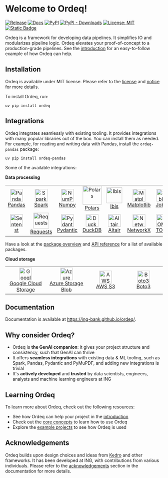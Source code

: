 # Welcome to Ordeq!

[![Release](https://github.com/ing-bank/ordeq/actions/workflows/release.yml/badge.svg?event=push)](https://github.com/ing-bank/ordeq/actions/workflows/release.yml)
[![Docs](https://github.com/ing-bank/ordeq/actions/workflows/docs.yml/badge.svg)](https://github.com/ing-bank/ordeq/actions/workflows/docs.yml)
[![PyPI](https://img.shields.io/pypi/v/ordeq?label=ordeq)](https://pypi.org/project/ordeq/)
[![PyPI - Downloads](https://img.shields.io/pypi/dm/ordeq?label=downloads)](https://pypistats.org/packages/ordeq)
[![License: MIT](https://img.shields.io/badge/License-MIT-yellow.svg)](https://opensource.org/licenses/MIT)
[![Static Badge](https://img.shields.io/badge/powered_by-Ordeq-darkgreen?style=flat&link=https%3A%2F%2Fing-bank.github.io%2Fordeq%2F)](https://github.com/ing-bank/ordeq)

Ordeq is a framework for developing data pipelines.
It simplifies IO and modularizes pipeline logic.
Ordeq elevates your proof-of-concept to a production-grade pipelines.
See the [introduction][intro] for an easy-to-follow example of how Ordeq can help.

## Installation

Ordeq is available under MIT license.
Please refer to the [license] and [notice] for more details.

To install Ordeq, run:

```shell
uv pip install ordeq
```

## Integrations

Ordeq integrates seamlessly with existing tooling.
It provides integrations with many popular libraries out of the box.
You can install them as needed.
For example, for reading and writing data with Pandas, install the `ordeq-pandas` package:

```shell
uv pip install ordeq-pandas
```

Some of the available integrations:

**Data processing**

<table>
    <tr>
        <td width="90" height="60" align="center">
            <a href="https://ing-bank.github.io/ordeq/api/ordeq_pandas/"><img src="https://raw.githubusercontent.com/pandas-dev/pandas/main/web/pandas/static/img/pandas_mark.svg" alt="Pandas" height="40"/><br />Pandas</a>
        </td>
        <td width="90" height="60" align="center">
            <a href="https://ing-bank.github.io/ordeq/api/ordeq_spark/"><img src="https://icon.icepanel.io/Technology/svg/Apache-Spark.svg" alt="Spark" height="40"/><br />Spark</a>
        </td>
        <td width="90" height="60" align="center">
            <a href="https://ing-bank.github.io/ordeq/api/ordeq_numpy/"><img src="https://numpy.org/images/logo.svg" alt="NumPy" height="40"/><br />Numpy</a>
        </td>
        <td width="90" height="60" align="center">
            <a href="https://ing-bank.github.io/ordeq/api/ordeq_polars/"><img src="https://avatars.githubusercontent.com/u/83768144?s=200&v=4" alt="Polars" height="60"/><br />Polars</a>
        </td>
        <td width="90" height="60" align="center">
            <a href="https://ing-bank.github.io/ordeq/api/ordeq_ibis/"><img src="https://ibis-project.org/logo.svg" alt="Ibis" height="50"/><br />Ibis</a>
        </td>
        <td width="90" height="60" align="center">
            <a href="https://ing-bank.github.io/ordeq/api/ordeq_matplotlib/"><img src="https://upload.wikimedia.org/wikipedia/commons/thumb/0/01/Created_with_Matplotlib-logo.svg/2048px-Created_with_Matplotlib-logo.svg.png" alt="Matplotlib" height="40"/><br />Matplotlib</a>
        </td>
        <td width="90" height="60" align="center">
            <a href="https://ing-bank.github.io/ordeq/api/ordeq_joblib/"><img src="https://joblib.readthedocs.io/en/stable/_static/joblib_logo.svg" alt="Joblib" height="40"/><br />Joblib</a>
        </td>
        <td width="90" height="60" align="center">
            <a href="https://ing-bank.github.io/ordeq/api/ordeq_huggingface/"><img src="https://huggingface.co/front/assets/huggingface_logo.svg" alt="HuggingFace" height="40"/><br />HuggingFace</a>
        </td>
    </tr>
    <tr>
        <td width="90" height="60" align="center">
            <a href="https://ing-bank.github.io/ordeq/api/ordeq_sentence_transformers/"><img src="https://www.sbert.net/_static/logo.png" alt="SentenceTransformers" height="40"/><br />st</a>
        </td>
        <td width="90" height="60" align="center">
            <a href="https://ing-bank.github.io/ordeq/api/ordeq_requests/"><img src="https://upload.wikimedia.org/wikipedia/commons/a/aa/Requests_Python_Logo.png" alt="Requests" height="50"/><br />Requests</a>
        </td>
        <td width="90" height="60" align="center">
            <a href="https://ing-bank.github.io/ordeq/api/ordeq_pydantic/"><img src="https://avatars.githubusercontent.com/u/110818415?v=4" alt="Pydantic" height="40"/><br />Pydantic</a>
        </td>
        <td width="90" height="60" align="center">
            <a href="https://ing-bank.github.io/ordeq/api/ordeq_duckdb/"><img src="https://assets.streamlinehq.com/image/private/w_300,h_300,ar_1/f_auto/v1/icons/logos/duckdb-umoj5fxu8w5pzg7d0js9.png/duckdb-kz05ottxukbgvmp8c3bpi.png?_a=DATAg1AAZAA0" alt="DuckDB" height="40"/><br/>DuckDB</a>
        </td>
        <td width="90" height="60" align="center">
            <a href="https://ing-bank.github.io/ordeq/api/ordeq_altair/"><img src="https://avatars.githubusercontent.com/u/22396732?s=200&v=4" alt="Altair" height="40"/><br/>Altair</a>
        </td>
        <td width="90" height="60" align="center">
            <a href="https://ing-bank.github.io/ordeq/api/ordeq_networkx/"><img src="https://avatars.githubusercontent.com/u/388785?s=200&v=4" alt="Networkx" height="40"/><br/>NetworkX</a>
        </td>
        <td width="90" height="60" align="center">
            <a href="https://ing-bank.github.io/ordeq/api/ordeq_toml/"><img src="https://upload.wikimedia.org/wikipedia/commons/c/c1/TOML_Logo.svg" alt="TOML" height="40"/><br/>TOML</a>
        </td>
        <td width="90" height="60" align="center">
            <a href="https://ing-bank.github.io/ordeq/api/ordeq_pymupdf/"><img src="https://pymupdf.readthedocs.io/en/latest/_static/sidebar-logo-light.svg" alt="PyMuPDF" height="40"/><br />PyMuPDF</a>
        </td>
    </tr>
</table>

Have a look at the [package overview][packages] and [API reference][api-ref] for a list of available packages.

**Cloud storage**

<table>
  <tr>
    <td width="180" height="60" align="center">
      <a href="https://ing-bank.github.io/ordeq/guides/cloud_storage/"><img src="https://1.bp.blogspot.com/-ldXyw__3o8k/XkTq7ynek6I/AAAAAAAATvQ/BMLEAwGefP8tA9YkpVRlfhj8q01qcDWsQCLcBGAsYHQ/s1600/gcp-bucket.png" alt="Google Cloud Storage" height="40"/><br />Google Cloud Storage</a>
    </td>
    <td width="180" height="60" align="center">
      <a href="https://ing-bank.github.io/ordeq/guides/cloud_storage/"><img src="https://logos-world.net/wp-content/uploads/2021/02/Microsoft-Azure-Emblem.png" alt="Azure" height="40"/><br />Azure Storage Blob</a>
    </td>
    <td width="180" height="60" align="center">
      <a href="https://ing-bank.github.io/ordeq/guides/cloud_storage/"><img src="https://freepngdesign.com/content/uploads/images/p-1692-1-aws-s3-logo-png-transparent-logo-585854250269.png" alt="AWS S3" height="40"/><br />AWS S3</a>
    </td>
    <td width="180" height="60" align="center">
      <a href="https://ing-bank.github.io/ordeq/api/ordeq_boto3/"><img src="https://boto3typed.gallerycdn.vsassets.io/extensions/boto3typed/boto3-ide/0.5.4/1680224848596/Microsoft.VisualStudio.Services.Icons.Default" alt="Boto3" height="40"/><br />Boto3</a>
    </td>
  </tr>
</table>

## Documentation

Documentation is available at https://ing-bank.github.io/ordeq/.

## Why consider Ordeq?

- Ordeq is **the GenAI companion**: it gives your project structure and consistency, such that GenAI can thrive
- It offers **seamless integrations** with existing data & ML tooling, such as Spark, Pandas, Pydantic and PyMuPDF, and
    adding new integrations is trivial
- It's **actively developed** and **trusted** by data scientists, engineers, analysts and machine learning engineers at ING

## Learning Ordeq

To learn more about Ordeq, check out the following resources:

- See how Ordeq can help your project in the [introduction][intro]
- Check out the [core concepts][core-concepts] to learn how to use Ordeq
- Explore the [example projects][example-projects] to see how Ordeq is used

## Acknowledgements

Ordeq builds upon design choices and ideas from [Kedro] and other frameworks.
It has been developed at ING, with contributions from various individuals.
Please refer to the [acknowledgements] section in the documentation for more details.

[acknowledgements]: https://ing-bank.github.io/ordeq/contributing/acknowledgements/
[api-ref]: https://ing-bank.github.io/ordeq/api/ordeq/
[core-concepts]: https://ing-bank.github.io/ordeq/getting-started/concepts/io/
[example-projects]: https://github.com/ing-bank/ordeq/tree/main/examples
[intro]: https://ing-bank.github.io/ordeq/getting-started/introduction/
[kedro]: https://github.com/kedro-org/kedro
[license]: https://github.com/ing-bank/ordeq/blob/main/LICENSE
[notice]: https://github.com/ing-bank/ordeq/blob/main/NOTICE
[packages]: https://ing-bank.github.io/ordeq/packages/
